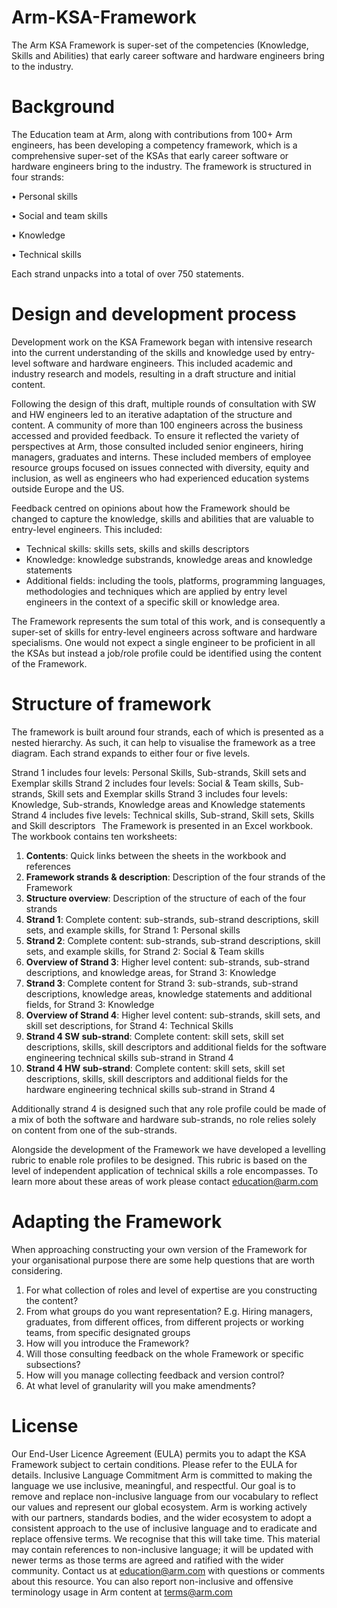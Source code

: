 # Arm-KSA-Framework

The Arm KSA Framework is super-set of the competencies (Knowledge, Skills and Abilities) that early career software and hardware engineers bring to the industry.

# Background

The Education team at Arm, along with contributions from 100+ Arm engineers, has been developing a competency framework, which is a comprehensive super-set of the KSAs that early career software or hardware engineers bring to the industry. The framework is structured in four strands:

•	Personal skills

•	Social and team skills

•	Knowledge

•	Technical skills
 
Each strand unpacks into a total of over 750 statements.

# Design and development process 

Development work on the KSA Framework began with intensive research into the current understanding of the skills and knowledge used by entry-level software and hardware engineers. This included academic and industry research and models, resulting in a draft structure and initial content. 

Following the design of this draft, multiple rounds of consultation with SW and HW engineers led to an iterative adaptation of the structure and content. A community of more than 100 engineers across the business accessed and provided feedback. To ensure it reflected the variety of perspectives at Arm, those consulted included senior engineers, hiring managers, graduates and interns. These included members of employee resource groups focused on issues connected with diversity, equity and inclusion, as well as engineers who had experienced education systems outside Europe and the US. 

Feedback centred on opinions about how the Framework should be changed to capture the knowledge, skills and abilities that are valuable to entry-level engineers. This included:
-	Technical skills: skills sets, skills and skills descriptors
-	Knowledge: knowledge substrands, knowledge areas and knowledge statements
-	Additional fields: including the tools, platforms, programming languages, methodologies and techniques which are applied by entry level engineers in the context of a specific skill or knowledge area.

The Framework represents the sum total of this work, and is consequently a super-set of skills for entry-level engineers across software and hardware specialisms. One would not expect a single engineer to be proficient in all the KSAs but instead a job/role profile could be identified using the content of the Framework.

# Structure of framework

The framework is built around four strands, each of which is presented as a nested hierarchy. As such, it can help to visualise the framework as a tree diagram. Each strand expands to either four or five levels. 
 
Strand 1 includes four levels: Personal Skills, Sub-strands, Skill sets and Exemplar skills 
Strand 2 includes four levels: Social & Team skills, Sub-strands, Skill sets and Exemplar skills
Strand 3 includes four levels: Knowledge, Sub-strands, Knowledge areas and Knowledge statements
Strand 4 includes five levels: Technical skills, Sub-strand, Skill sets, Skills and Skill descriptors
  
The Framework is presented in an Excel workbook. The workbook contains ten worksheets:

1. **Contents**:	Quick links between the sheets in the workbook and references
2. **Framework strands & description**:	Description of the four strands of the Framework
3. **Structure overview**:	Description of the structure of each of the four strands
3. **Strand 1**:	Complete content: sub-strands, sub-strand descriptions, skill sets, and example skills, for Strand 1: Personal skills
4. **Strand 2**:	Complete content: sub-strands, sub-strand descriptions, skill sets, and example skills, for Strand 2: Social & Team skills
5. **Overview of Strand 3**:	Higher level content: sub-strands, sub-strand descriptions, and knowledge areas, for Strand 3: Knowledge
6. **Strand 3**:	Complete content for Strand 3: sub-strands, sub-strand descriptions, knowledge areas, knowledge statements and additional fields, for Strand 3: Knowledge
7. **Overview of Strand 4**:	Higher level content: sub-strands, skill sets, and skill set descriptions, for Strand 4: Technical Skills
8. **Strand 4 SW sub-strand**:	Complete content: skill sets, skill set descriptions, skills, skill descriptors and additional fields for the software engineering technical skills sub-strand in Strand 4
9. **Strand 4 HW sub-strand**:	Complete content: skill sets, skill set descriptions, skills, skill descriptors and additional fields for the hardware engineering technical skills sub-strand in Strand 4

Additionally strand 4 is designed such that any role profile could be made of a mix of both the software and hardware sub-strands, no role relies solely on content from one of the sub-strands.

Alongside the development of the Framework we have developed a levelling rubric to enable role profiles to be designed. This rubric is based on the level of independent application of technical skills a role encompasses. To learn more about these areas of work please contact education@arm.com

# Adapting the Framework

When approaching constructing your own version of the Framework for your organisational purpose there are some help questions that are worth considering.

1.	For what collection of roles and level of expertise are you constructing the content?
2.	From what groups do you want representation? E.g. Hiring managers, graduates, from different offices, from different projects or working teams, from specific designated groups
3.	How will you introduce the Framework? 
4.	Will those consulting feedback on the whole Framework or specific subsections?
5.	How will you manage collecting feedback and version control?
6.	At what level of granularity will you make amendments? 

# License

Our End-User Licence Agreement (EULA) permits you to adapt the KSA Framework subject to certain conditions. Please refer to the EULA  for details.
Inclusive Language Commitment
Arm is committed to making the language we use inclusive, meaningful, and respectful. Our goal is to remove and replace non-inclusive language from our vocabulary to reflect our values and represent our global ecosystem.
Arm is working actively with our partners, standards bodies, and the wider ecosystem to adopt a consistent approach to the use of inclusive language and to eradicate and replace offensive terms. We recognise that this will take time. This material may contain references to non-inclusive language; it will be updated with newer terms as those terms are agreed and ratified with the wider community.
Contact us at education@arm.com with questions or comments about this resource. You can also report non-inclusive and offensive terminology usage in Arm content at terms@arm.com 
